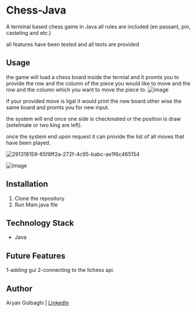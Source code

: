 # Chess-Java
A terminal based chess game in Java
all rules are included (en passant, pin, casteling and etc.)

all features have been tested and all tests are provided

## Usage
the game will load a chess board inside the termial and it promts you to provide the row and the column of the piece you would like to move and the row and the column 
which you want to move the piece to.
![image](https://github.com/youngaryan/Chess-Java/assets/121689731/b7be19e1-aa4b-4b76-adc5-fc0e08b4d8cd)



if your provided move is ligal it would print the new board other wise the same board and promts you for new input.

the system will end once one side is checkmated or the position is draw (setelmate or two king are left).

once the system end upon request it can provide the list of all moves that have been played.


![291318159-65f8ff2a-272f-4c95-babc-ae1f6c465154](https://github.com/youngaryan/Chess-Java/assets/121689731/712e7c31-d4bf-4886-9c22-a05322439d8b)

![image](https://github.com/youngaryan/Chess-Java/assets/121689731/29312670-e7a0-4e85-997d-13ce79dc9085)


## Installation

1. Clone the repository
3. Run Main.java file


## Technology Stack

- Java

## Future Features
1-adding gui
2-connecting to the lichess api.

## Author
Aryan Golbaghi |  [LinkedIn](https://uk.linkedin.com/in/aryan-golbaghi-b92628257)
